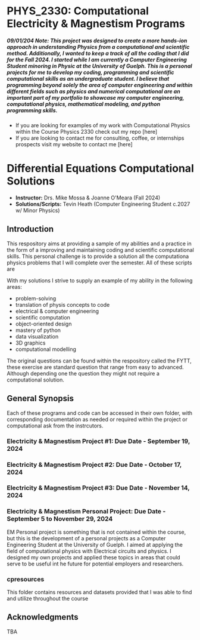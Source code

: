 # PHYS_2330: Computational Electricity & Magnestism Programs 


##### 09/01/204 Note: This project was designed to create a more hands-ion approach in understanding Physics from a computational and scientific method. Additionally, I wanted to keep a track of all the coding that I did for the Fall 2024. I  started while I am currently a Computer Engineering Student minoring in Physic at the University of Guelph. This is a personal projects for me to develop my coding, programming and scientific computational skills as an undergraduate student. I believe that programming beyond solely the area of computer engineering and within different fields such as physics and numerical computational are an important part of my portfolio to showcase my computer engineering, computational physics, mathematical modeling, and python programming skills.


- If you are looking for examples of my work with Computational Physics within the Course Physics 2330 check out my repo [here]
- If you are looking to contact me for consulting, coffee, or internships prospects visit my website to contact me [here]


# Differential Equations Computational Solutions
-  **Instructor:** Drs. Mike Mossa & Joanne  O'Meara (Fall 2024)
-  **Solutions/Scripts:** Tevin Heath (Computer Engineering Student c.2027 w/ Minor Physics)


## Introduction

This respository aims at providing a sample of my abilities and a practice in the form of a improving and maintaining coding and scientific computational skills. This personal challenge is to provide a solution all the computationa physics problems that I will complete over the semester. All of these scripts are 

With my solutions I strive to supply an example of my ability in the following areas:

- problem-solving 
- translation of physis concepts to code
- electrical & computer engineering
- scientific computation
- object-oriented design
- mastery of python 
- data visualization
- 3D graphics
- computational modelling

The original questions can be found within the respository called the FYTT, these exercise are standard question that range from easy to advanced. Although depending one the question they might not require a computational solution.

## General Synopsis


Each of these programs and code can be accessed in their own folder, with corresponding documentation as needed or required within the project or computational ask from the instrcutors.


### Electricity & Magnestism Project #1: Due Date - September 19, 2024

### Electricity & Magnestism Project #2: Due Date - October 17, 2024

### Electricity & Magnestism Project #3: Due Date - November 14, 2024

### Electricity & Magnestism Personal Project: Due Date - September 5 to November 29, 2024
EM Personal project is something that is not contained within the course, but this is the development of a personal projects as a Computer Engineering Student at the University of Guelph. I aimed at applying the field of computational physics with Electrical circuits and physics. I designed my own projects and applied these topics in areas that could serve to be useful int he future for potential employers and researchers.


### cpresources
This folder contains resources and datasets provided that I was able to find and utilize throughout the course

## Acknowledgments

TBA
